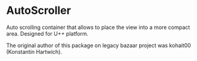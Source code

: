 # AutoScroller
Auto scrolling container that allows to place the view into a more compact area. Designed for U++ platform.

The original author of this package on legacy bazaar project was kohait00 (Konstantin Hartwich).
